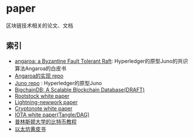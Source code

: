 # paper
区块链技术相关的论文、文档

## 索引
* [angaroa: a Byzantine Fault Tolerant Raft](./copeland_zhong.pdf): Hyperledger的原型Juno的共识算法Angaroa的白皮书
* [Angaroa的实现 repo](https://github.com/chrisnc/tangaroa) 
* [Juno repo](https://github.com/blockchain-university/juno) : Hyperledger的原型Juno
* [BigchainDB: A Scalable Blockchain Database(DRAFT)](./bigchaindb-whitepaper.pdf)
* [Rootstock white paper](./RootstockWhitePaperv8-Overview.pdf)
* [Lightning-newwork paper](./lightning-network-paper.pdf)
* [Cryptonote white paper](./cryptonote_whitepaper.pdf)
* [IOTA white paper(Tangle/DAG)](./tangle.pdf)
* [普林斯顿大学的比特币教程](./princeton_bitcoin_book.pdf)
* [以太坊黄皮书](./ethereum_yellow_paper.pdf)

